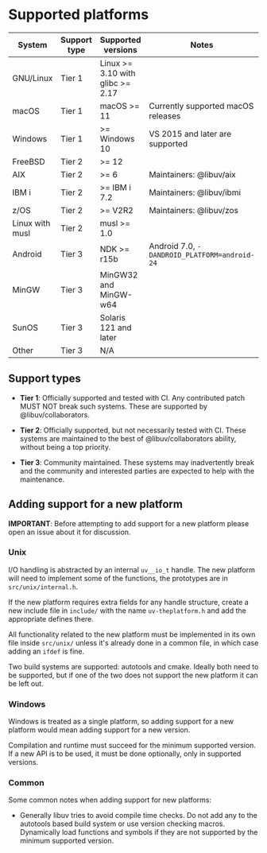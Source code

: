 # Supported platforms

|  System | Support type | Supported versions | Notes |
|---|---|---|---|
| GNU/Linux | Tier 1 | Linux >= 3.10 with glibc >= 2.17 | |
| macOS | Tier 1 | macOS >= 11 | Currently supported macOS releases |
| Windows | Tier 1 | >= Windows 10 | VS 2015 and later are supported |
| FreeBSD | Tier 2 | >= 12 | |
| AIX | Tier 2 | >= 6 | Maintainers: @libuv/aix |
| IBM i | Tier 2 | >= IBM i 7.2 | Maintainers: @libuv/ibmi |
| z/OS | Tier 2 | >= V2R2 | Maintainers: @libuv/zos |
| Linux with musl | Tier 2 | musl >= 1.0 | |
| Android | Tier 3 | NDK >= r15b | Android 7.0, `-DANDROID_PLATFORM=android-24` |
| MinGW | Tier 3 | MinGW32 and MinGW-w64 | |
| SunOS | Tier 3 | Solaris 121 and later | |
| Other | Tier 3 | N/A | |

## Support types

* **Tier 1**: Officially supported and tested with CI. Any contributed patch
  MUST NOT break such systems. These are supported by @libuv/collaborators.

* **Tier 2**: Officially supported, but not necessarily tested with CI. These
  systems are maintained to the best of @libuv/collaborators ability,
  without being a top priority.

* **Tier 3**: Community maintained. These systems may inadvertently break and the
  community and interested parties are expected to help with the maintenance.

## Adding support for a new platform

**IMPORTANT**: Before attempting to add support for a new platform please open
an issue about it for discussion.

### Unix

I/O handling is abstracted by an internal `uv__io_t` handle. The new platform
will need to implement some of the functions, the prototypes are in
``src/unix/internal.h``.

If the new platform requires extra fields for any handle structure, create a
new include file in ``include/`` with the name ``uv-theplatform.h`` and add
the appropriate defines there.

All functionality related to the new platform must be implemented in its own
file inside ``src/unix/`` unless it's already done in a common file, in which
case adding an `ifdef` is fine.

Two build systems are supported: autotools and cmake. Ideally both need to be
supported, but if one of the two does not support the new platform it can be
left out.

### Windows

Windows is treated as a single platform, so adding support for a new platform
would mean adding support for a new version.

Compilation and runtime must succeed for the minimum supported version. If a
new API is to be used, it must be done optionally, only in supported versions.

### Common

Some common notes when adding support for new platforms:

* Generally libuv tries to avoid compile time checks. Do not add any to the
  autotools based build system or use version checking macros.
  Dynamically load functions and symbols if they are not supported by the
  minimum supported version.
